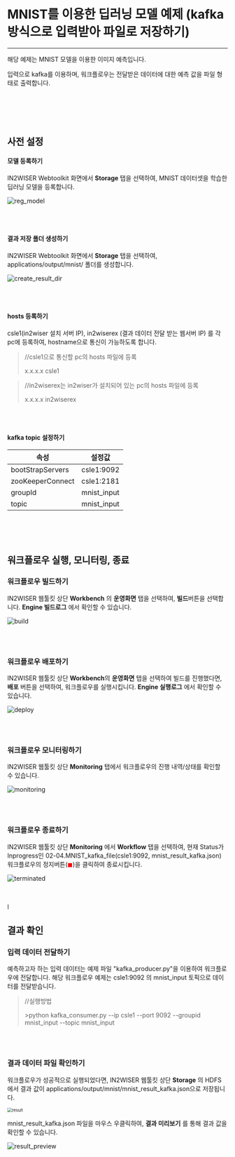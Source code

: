 # MNIST를 이용한 딥러닝 모델 예제 (kafka방식으로 입력받아 파일로 저장하기) 
---

해당 예제는 MNIST 모델을 이용한 이미지 예측입니다. 

입력으로 kafka를 이용하며, 워크플로우는 전달받은 데이터에 대한 예측 값을 파일 형태로 출력합니다.

<br/><br/>

<br/>


## 사전 설정
<h4>모델 등록하기</h4>

IN2WISER Webtoolkit 화면에서 <b>Storage</b> 탭을 선택하여, MNIST 데이터셋을 학습한 딥러닝 모델을 등록합니다.

![reg_model](./images/2.2.2.4.reg_model.png)

<br/><br/>

<h4>결과 저장 폴더 생성하기</h4>

IN2WISER Webtoolkit 화면에서 <b>Storage</b> 탭을 선택하여, applications/output/mnist/ 폴더를 생성합니다.

![create_result_dir](./images/2.2.2.4.create_result_dir.png)

<br/><br/>

<h4>hosts 등록하기</h4>

csle1(in2wiser 설치 서버 IP), in2wiserex (결과 데이터 전달 받는 웹서버 IP) 를 각 pc에 등록하여, hostname으로 통신이 가능하도록 합니다.

>//csle1으로 통신할 pc의 hosts 파일에 등록
>
>x.x.x.x	csle1



>//in2wiserex는 in2wiser가 설치되어 있는 pc의 hosts 파일에 등록
>
>x.x.x.x	in2wiserex

<br/><br/>

<h4>kafka topic 설정하기</h4>

| 속성             | 설정값      |
| ---------------- | ----------- |
| bootStrapServers | csle1:9092  |
| zooKeeperConnect | csle1:2181  |
| groupId          | mnist_input |
| topic            | mnist_input |

<br/><br/><br/>

## 워크플로우 실행, 모니터링, 종료
<h3>워크플로우 빌드하기</h3>

IN2WISER 웹툴킷 상단 <b>Workbench</b> 의 <b>운영화면</b> 탭을 선택하여, <b>빌드</b>버튼을 선택합니다. <b>Engine 빌드로그</b> 에서 확인할 수 있습니다.

![build](./images/2.2.2.4.build.png)

<br/><br/>

<h3>워크플로우 배포하기</h3>

IN2WISER 웹툴킷 상단 <b>Workbench</b>의 <b>운영화면</b> 탭을 선택하여 빌드를 진행했다면, <b>배포</b> 버튼을 선택하여, 워크플로우를 실행시킵니다.  <b>Engine 실행로그</b> 에서 확인할 수 있습니다.

![deploy](./images/2.2.2.4.deploy.png)

<br/><br/>

<h3>워크플로우 모니터링하기</h3>

IN2WISER 웹툴킷 상단 <b>Monitoring</b> 탭에서 워크플로우의 진행 내역/상태를 확인할 수 있습니다.

![monitoring](./images/2.2.2.4.monitoring.png)

<br/><br/>

<h3>워크플로우 종료하기</h3>

IN2WISER  웹툴킷 상단 <b>Monitoring</b> 에서 <b>Workflow</b> 탭을 선택하여, 현재 Status가 Inprogress인 02-04.MNIST_kafka_file(csle1:9092, mnist_result_kafka.json) 워크플로우의 정지버튼(<span style="color:red">&#9724;</span>)을 클릭하여 종료시킵니다.

![terminated](./images/2.2.2.4.terminated.png)

<br/><br/>l<br/>

## 결과 확인

<h3> 입력 데이터 전달하기</h3>

예측하고자 하는 입력 데이터는 예제 파일 "kafka_producer.py"을 이용하여 워크플로우에 전달합니다. 해당 워크플로우 예제는 csle1:9092 의  mnist_input 토픽으로 데이터를 전달받습니다.

>//실행방법
>
>\>python kafka_consumer.py --ip csle1 --port 9092 --groupid mnist_input --topic mnist_input

<br/><br/>

<h3>결과 데이터 파일 확인하기</h3>

워크플로우가 성공적으로 실행되었다면, IN2WISER 웹툴킷 상단 <b>Storage</b> 의 HDFS 에서 결과 값이 applications/output/mnist/mnist_result_kafka.json으로 저장됩니다.

<img src="./images/2.2.2.4.result.png" alt="result" style="zoom:67%;" /> 

<br/>

mnist_result_kafka.json 파일을 마우스 우클릭하여, <b>결과 미리보기</b> 를 통해 결과 값을 확인할 수 있습니다.

![result_preview](./images/2.2.2.4.result_preview.png)

<br/>

<br/>

<br/>

